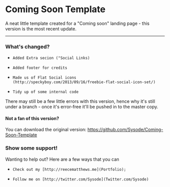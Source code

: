 # Coming Soon Template

A neat little template created for a "Coming soon" landing page - this version is the most recent update.

-----------------------

### What's changed?

*     Added Extra secion ("Social Links)
*     Added footer for credits
*     Made us of Flat Social icons (http://speckyboy.com/2013/09/16/freebie-flat-social-icon-set/)
*     Tidy up of some internal code

There may still be a few little errors with this version, hence why it's still under a branch - once it's error-free it'll be pushed
in to the master copy.

#### Not a fan of this version?

You can download the original version: https://github.com/Sysode/Coming-Soon-Template



### Show some support!

Wanting to help out? Here are a few ways that you can

*     Check out my [http://reecematthews.me](Portfolio);
*     Follow me on [http://twitter.com/Sysode](Twitter.com/Sysode)
